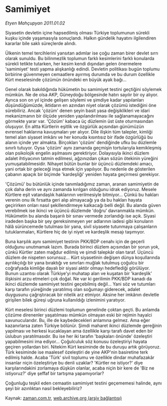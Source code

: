 # Samimiyet

*Etyen Mahçupyan 2011.01.02*

<td class="columnist-detail">
<p>Siyasetin devletin içine hapsedilmiş olması Türkiye toplumunun sürekli kuşku içinde yaşamasıyla sonuçlandı. Halkın gündelik hayatını ilgilendiren kararlar bile saklı süreçlerde alındı.</p>
<p>
<div id="haberMetinDiv">
<p>Ülkenin temel tercihlerini yansıtan adımlar ise çoğu zaman birer devlet sırrı olarak sunuldu. Bu bilinmezlik toplumun farklı kesimlerini farklı konularda sürekli tetikte tutarken, her kesim kendi dışından gelen önermelere 'samimiyet' testi yapma alışkanlığı edindi. Devletin politikası bugün toplumu birbirine güvenmeyen cemaatlere ayırmış durumda ve bu durum özellikle Kürt meselesinde çözümün önündeki en büyük ayak bağı...
<p>Genel olarak bakıldığında hükümetin bu samimiyet testini geçtiğini söylemek mümkün. Ne de olsa AKP, Güneydoğu bölgesinde hatırı sayılır bir oy alıyor. Ayrıca son on yıl içinde gelişen söylemi ve şimdiye kadar yapılanları düşündüğümüzde, iktidarın en azından niyet olarak çözümü istediğini öne sürebiliriz. Ancak 'çözüm' denen şeyin basit yasa değişiklikleri ve idari mekanizmanın bir ölçüde yeniden yapılandırılması ile sağlanamayacağını görmekte yarar var. 'Çözüm' kabaca üç düzlemin üst üste oturmasından oluşuyor. En altta Kürtlerin eşitlik ve özgürlük açısından günümüzün evrensel haklarına kavuşmaları yer alıyor. Dile ilişkin tüm talepler, kimliği temel alan siyaset imkânı ve her konuda kısıntısız bir ifade özgürlüğü bu alanın içinde yer almakta. Birçokları 'çözüm' dendiğinde ufku bu düzlemle sınırlı tutuyor. Oysa 'çözüm' aynı zamanda geçmişin tortularıyla kemikleşmiş olan psikolojik engelin aşılmasını gerektiriyor. Dolayısıyla ikinci düzlem adalet ihtiyacının tatmin edilmesi, ağzınızdan çıkan sözün ötekinin yüreğini yumuşatabilmesidir. Nihayet bütün bunlar bir üçüncü düzlemdeki amacı, yani ortak bir geleceği inşa etmek için yapılıyor. Bu nedenle de gösterilen çabanın apaçık bir biçimde 'kardeşliği' yeniden hayata geçirmesi gerekiyor.
<p>'Çözümü' bu bütünlük içinde tanımladığımız zaman, aranan samimiyetin de çok daha derin ve aynı zamanda kırılgan olduğunu idrak ediyoruz. Mesele Kürtlere eşit vatandaşlık haklarının verilmesiyle bitmiyor... Çünkü bu hakları verenin onu ilk fırsatta geri alıp almayacağı ya da bu hakları hayata geçirirken onları nasıl şekillendirmeye kalkacağı belli değil. Bu alanda güven verebilmek ise ikinci ve üçüncü düzlemde 'doğru' davranmakla mümkün. Hükümetin bu alanda başarılı bir sınav vermede zorlandığı ise açık. Siyasi iradeden başka bir şey gereksinmeyen yer adlarının iadesi gibi konuların hâlâ sürüncemede tutulması bir yana, sivil siyasete tutunmaya çalışanların tutuklanmaları, Kürtlere hiç de iyi niyet ve kardeşlik mesajı taşımıyor.
<p>Buna karşılık aynı samimiyet testinin PKK/BDP cenahı için de geçerli olduğunu unutmamak lazım. Burada birinci düzlem açısından bir sorun yok, çünkü Kürtler zaten mağdur edilmiş ve şimdi talepkâr olan taraf. Üçüncü düzlem de nispeten sorunsuz... Kürt siyasetinin değişen dünya koşullarında ayrılıkçılığı bir yana bıraktığı ve sınırları muğlak tutulmuş çoğulcu bir coğrafyada kimliğe dayalı bir siyasi aktör olmayı hedeflediği görülüyor. Bunun uzantısı olarak Türkiye'yi muhatap alan ve kuşatan bir 'kardeşlik' ilişkisini arzu etmeleri çok doğal. Ne var ki gerilimin PKK/BDP kanadı da ikinci düzlemde samimiyet testini geçebilmiş değil... Yani söz ve tutumları karşı tarafın yüreğinde yaratılmış olan soğumayı giderecek, adalet duygusunu çağrıştıracak bir nitelik arz etmiyor. Aksine her imkânın devletle girişilen bilek güreşi uğruna kullanıldığı izlenimini yaratıyor.
<p>Kürt meselesi birinci düzlemi toplumun genelinde çoktan geçti. Bu anlamda çözüme direnenler yaşatılması mümkün olmayan eski bir rejimin hayalci savunucularıdır. Bu, ille de kaybedecekleri anlamına gelmez. Ama eğer kazanırlarsa zaten Türkiye bölünür. Şimdi maharet ikinci düzlemde gereğinin yapılması ve herkesi kucaklayan ama özellikle karşı tarafı davet eden bir üslubun yaratılmasıdır. Bu ise her iki tarafın 'başkaları önünde' özeleştiri yapabilmesini ima ediyor... Çoğulculuk söz konusu özeleştiriyi hayata geçiren yollardan biri. Nitekim Kürt kesiminde de bu duruşu artık görüyoruz. Türk kesiminde ise maalesef özeleştiri de yine AKP'nin basiretine terk edilmiş halde. Acaba 'Türk' sivil toplumu ve özellikle dindar muhafazakâr insanlar niçin özeleştiriye bu denli uzaklar? 'Kürtler ne istiyor?' diye karşılarındakini zorlamaya düşkün olanlar, acaba niçin bir kere de 'Biz ne istiyoruz?' diye şeffaf bir tartışma yapamıyorlar?
<p>Çoğunluğu teşkil eden cemaatin samimiyet testini geçememesi halinde, aynı şeyi bir azınlıktan nasıl bekleyebiliriz? </p></p></p></p></p></p></div>
</p>
<a href="http://web.archive.org/web/20110117015306/mailto:e.mahcupyan@zaman.com.tr">
</a></td>

Kaynak: [zaman.com.tr](http://zaman.com.tr/yazar.do?yazino=1073101), [web.archive.org (arşiv bağlantısı)](http://web.archive.org/web/20110117015306/http://www.zaman.com.tr:80/yazar.do?yazino=1073101)
